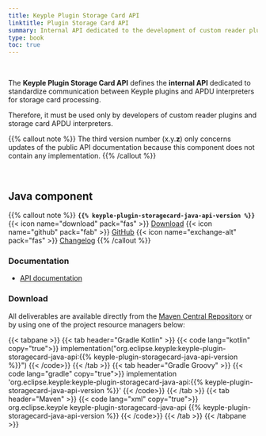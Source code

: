 ```yaml
---
title: Keyple Plugin Storage Card API
linktitle: Plugin Storage Card API
summary: Internal API dedicated to the development of custom reader plugins components.
type: book
toc: true
---
```


<br>

The **Keyple Plugin Storage Card API** defines the **internal API** dedicated to standardize communication between
Keyple plugins and APDU interpreters for storage card processing.

Therefore, it must be used only by developers of custom reader plugins and storage card APDU interpreters.

{{% callout note %}}
The third version number (x.y.**z**) only concerns updates of the public API documentation because this component does not contain any implementation.
{{% /callout %}}

<br>

## Java component

{{% callout note %}}
**`{{% keyple-plugin-storagecard-java-api-version %}}`**
<span class="component-metadata">{{< icon name="download" pack="fas" >}} [Download](#download)</span>
<span class="component-metadata">{{< icon name="github" pack="fab" >}} [GitHub](https://github.com/eclipse-keyple/keyple-plugin-storagecard-java-api/)</span>
<span class="component-metadata">{{< icon name="exchange-alt" pack="fas" >}} [Changelog](https://github.com/eclipse-keyple/keyple-plugin-storagecard-java-api/blob/main/CHANGELOG.md)</span>
{{% /callout %}}

### Documentation

* [API documentation](https://docs.keyple.org/keyple-plugin-storagecard-java-api)

### Download

All deliverables are available directly from the [Maven Central Repository](https://central.sonatype.com/search?q=keyple-plugin-storagecard-java-api) or by using one of the project resource managers below:

{{< tabpane >}}
{{< tab header="Gradle Kotlin" >}}
{{< code lang="kotlin" copy="true">}}
implementation("org.eclipse.keyple:keyple-plugin-storagecard-java-api:{{% keyple-plugin-storagecard-java-api-version %}}")
{{< /code>}}
{{< /tab >}}
{{< tab header="Gradle Groovy" >}}
{{< code lang="gradle" copy="true">}}
implementation 'org.eclipse.keyple:keyple-plugin-storagecard-java-api:{{% keyple-plugin-storagecard-java-api-version %}}'
{{< /code>}}
{{< /tab >}}
{{< tab header="Maven" >}}
{{< code lang="xml" copy="true">}}
<dependency>
  <groupId>org.eclipse.keyple</groupId>
  <artifactId>keyple-plugin-storagecard-java-api</artifactId>
  <version>{{% keyple-plugin-storagecard-java-api-version %}}</version>
</dependency>
{{< /code>}}
{{< /tab >}}
{{< /tabpane >}}